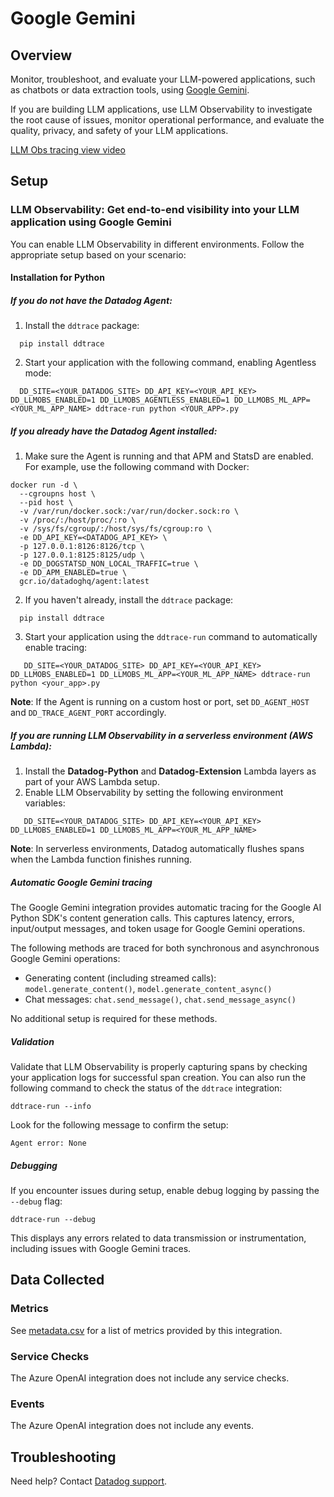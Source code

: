 # Google Gemini

## Overview

Monitor, troubleshoot, and evaluate your LLM-powered applications, such as chatbots or data extraction tools, using [Google Gemini](https://gemini.google.com/).

If you are building LLM applications, use LLM Observability to investigate the root cause of issues, monitor operational performance, and evaluate the quality, privacy, and safety of your LLM applications.

[LLM Obs tracing view video](https://imgix.datadoghq.com/video/products/llm-observability/expedite-troubleshooting.mp4?fm=webm&fit=max )

## Setup

### LLM Observability: Get end-to-end visibility into your LLM application using Google Gemini
You can enable LLM Observability in different environments. Follow the appropriate setup based on your scenario:

<!-- xxx tabs xxx -->
<!-- xxx tab "Python" xxx -->

#### Installation for Python

##### If you do not have the Datadog Agent:
1. Install the `ddtrace` package:

```shell
  pip install ddtrace
```

2. Start your application with the following command, enabling Agentless mode:

```shell
  DD_SITE=<YOUR_DATADOG_SITE> DD_API_KEY=<YOUR_API_KEY> DD_LLMOBS_ENABLED=1 DD_LLMOBS_AGENTLESS_ENABLED=1 DD_LLMOBS_ML_APP=<YOUR_ML_APP_NAME> ddtrace-run python <YOUR_APP>.py
```

##### If you already have the Datadog Agent installed:
1. Make sure the Agent is running and that APM and StatsD are enabled. For example, use the following command with Docker:

```shell
docker run -d \
  --cgroupns host \
  --pid host \
  -v /var/run/docker.sock:/var/run/docker.sock:ro \
  -v /proc/:/host/proc/:ro \
  -v /sys/fs/cgroup/:/host/sys/fs/cgroup:ro \
  -e DD_API_KEY=<DATADOG_API_KEY> \
  -p 127.0.0.1:8126:8126/tcp \
  -p 127.0.0.1:8125:8125/udp \
  -e DD_DOGSTATSD_NON_LOCAL_TRAFFIC=true \
  -e DD_APM_ENABLED=true \
  gcr.io/datadoghq/agent:latest
```

2. If you haven't already, install the `ddtrace` package:

```shell
  pip install ddtrace
```

3. Start your application using the `ddtrace-run` command to automatically enable tracing:

```shell
   DD_SITE=<YOUR_DATADOG_SITE> DD_API_KEY=<YOUR_API_KEY> DD_LLMOBS_ENABLED=1 DD_LLMOBS_ML_APP=<YOUR_ML_APP_NAME> ddtrace-run python <your_app>.py
```

**Note**: If the Agent is running on a custom host or port, set `DD_AGENT_HOST` and `DD_TRACE_AGENT_PORT` accordingly.

##### If you are running LLM Observability in a serverless environment (AWS Lambda):
1. Install the **Datadog-Python** and **Datadog-Extension** Lambda layers as part of your AWS Lambda setup.
2. Enable LLM Observability by setting the following environment variables:

```shell
   DD_SITE=<YOUR_DATADOG_SITE> DD_API_KEY=<YOUR_API_KEY> DD_LLMOBS_ENABLED=1 DD_LLMOBS_ML_APP=<YOUR_ML_APP_NAME>
```

**Note**: In serverless environments, Datadog automatically flushes spans when the Lambda function finishes running.

##### Automatic Google Gemini tracing

The Google Gemini integration provides automatic tracing for the Google AI Python SDK's content generation calls. This captures latency, errors, input/output messages, and token usage for Google Gemini operations.

The following methods are traced for both synchronous and asynchronous Google Gemini operations:
- Generating content (including streamed calls): `model.generate_content()`, `model.generate_content_async()`
- Chat messages: `chat.send_message()`, `chat.send_message_async()`

No additional setup is required for these methods.

##### Validation
Validate that LLM Observability is properly capturing spans by checking your application logs for successful span creation. You can also run the following command to check the status of the `ddtrace` integration:

```shell
ddtrace-run --info
```

Look for the following message to confirm the setup:

```shell
Agent error: None
```

##### Debugging
If you encounter issues during setup, enable debug logging by passing the `--debug` flag:

```shell
ddtrace-run --debug
```

This displays any errors related to data transmission or instrumentation, including issues with Google Gemini traces.

## Data Collected

### Metrics

See [metadata.csv][1] for a list of metrics provided by this integration.

### Service Checks

The Azure OpenAI integration does not include any service checks.

### Events

The Azure OpenAI integration does not include any events.

## Troubleshooting

Need help? Contact [Datadog support][2].

[1]: https://github.com/DataDog/integrations-core/blob/main/google-gemini/metadata.csv
[2]: https://docs.datadoghq.com/help/

